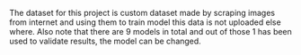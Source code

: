 The dataset for this project is custom dataset made by scraping images from internet and using them to train model this data is not uploaded else where.
Also note that there are 9 models in total and out of those 1 has been used to validate results, the model can be changed.
